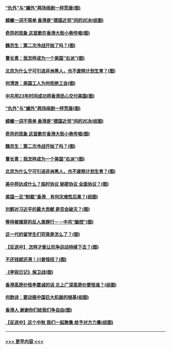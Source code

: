 #### [“仇外”与“媚外”两场闹剧一样荒唐(图)](../pages/p4/907689.md?t=09180700) 
#### [蟑螂一词不简单 香港是“德国近邻”间的对决(组图)](../pages/p4/907618.md?t=09180700) 
#### [奇异的现象 这首歌在香港大街小巷传唱(图)](../pages/p4/907583.md?t=09180700) 
#### [魏京生：第二次冷战开始了吗？(图)](../pages/p4/907581.md?t=09180700) 
#### [曹长青：我怎样成为一个美国“右派”(图)](../pages/p4/907580.md?t=09180700) 
#### [北京为什么宁可引进非洲黑人，也不废除计划生育？(图)](../pages/p4/907577.md?t=09180700) 
#### [何清涟：美国工人为何拒绝工会(图)](../pages/p4/907701.md?t=09180700) 
#### [中共用23年时间成功将香港民心交付美国(图)](../pages/p4/907698.md?t=09180700) 
#### [“仇外”与“媚外”两场闹剧一样荒唐(图)](../pages/p4/907689.md?t=09180700) 
#### [蟑螂一词不简单 香港是“德国近邻”间的对决(组图)](../pages/p4/907618.md?t=09180700) 
#### [奇异的现象 这首歌在香港大街小巷传唱(图)](../pages/p4/907583.md?t=09180700) 
#### [魏京生：第二次冷战开始了吗？(图)](../pages/p4/907581.md?t=09180700) 
#### [曹长青：我怎样成为一个美国“右派”(图)](../pages/p4/907580.md?t=09180700) 
#### [北京为什么宁可引进非洲黑人，也不废除计划生育？(图)](../pages/p4/907577.md?t=09180700) 
#### [美中将达成什么？临时协议 秘密协议 全面协议？(图)](../pages/p4/907576.md?t=09180700) 
#### [美国一旦“制裁”香港　有何灾难性后果？(组图)](../pages/p4/907575.md?t=09180700) 
#### [刘鹤对习近平的最大贡献 是否会破灭？(图)](../pages/p4/907509.md?t=09180700) 
#### [等待被揭穿的反人类罪行－－中共“脑控”(图)](../pages/p4/907167.md?t=09180700) 
#### [这一代的留学生们究竟是怎么了？(图)](../pages/p4/907473.md?t=09180700) 
#### [【反送中】 怎样才能让抗争运动持续下去？(图)](../pages/p4/907466.md?t=09180700) 
#### [不还钱就还港！川普怪招？(图)](../pages/p4/907474.md?t=09180700) 
#### [《李锐日记》保卫战(图)](../pages/p4/907465.md?t=09180700) 
#### [香港高房价怪李嘉诚的话 北上广深高房价要怪谁？(组图)](../pages/p4/907471.md?t=09180700) 
#### [何韵诗：要动摇中国巨大机器的根基(组图)](../pages/p4/907469.md?t=09180700) 
#### [香港人 谢谢你们给我们争自由(图)](../pages/p4/907402.md?t=09180700) 
#### [【反送中】这个中秋 我们一起聚集 给予对方力量(组图)](../pages/p4/907401.md?t=09180700) 

----
#### [ >>> 更早内容 <<< ](../indexes/p4-earlier.md)
